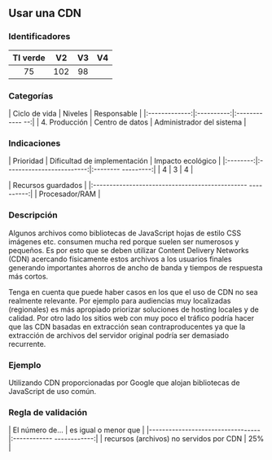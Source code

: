 ## Usar una CDN

 ### Identificadores

 | TI verde | V2 | V3 | V4 |
 |:-------:|:---:|:---:|:----:|
 | 75 | 102 | 98 | |

 ### Categorías

 | Ciclo de vida | Niveles | Responsable |
 |:-------------:|:----------:|:------------ --:|
 | 4. Producción | Centro de datos | Administrador del sistema |

 ### Indicaciones

 | Prioridad | Dificultad de implementación | Impacto ecológico |
 |:--------:|:-------------------------:|:-------- ---------:|
 | 4 | 3 | 4 |

 | Recursos guardados |
 |:----------------------------------------------- ----------:|
 | Procesador/RAM |

 ### Descripción

Algunos archivos como bibliotecas de JavaScript hojas de estilo CSS imágenes etc. consumen mucha red porque suelen ser numerosos y pequeños.
Es por esto que se deben utilizar Content Delivery Networks (CDN) acercando físicamente estos archivos a los usuarios finales generando importantes ahorros de ancho de banda y tiempos de respuesta más cortos.

Tenga en cuenta que puede haber casos en los que el uso de CDN no sea realmente relevante. Por ejemplo para audiencias muy localizadas (regionales)
 es más apropiado priorizar soluciones de hosting locales y de calidad. Por otro lado los sitios web con muy poco
 el tráfico podría hacer que las CDN basadas en extracción sean contraproducentes ya que la extracción de archivos del servidor original podría ser demasiado recurrente.

 ### Ejemplo

 Utilizando CDN proporcionadas por Google que alojan bibliotecas de JavaScript de uso común.


 ### Regla de validación

 | El número de... | es igual o menor que |
 |----------------------------------|:------------ ------------:|
 | recursos (archivos) no servidos por CDN | 25% |
